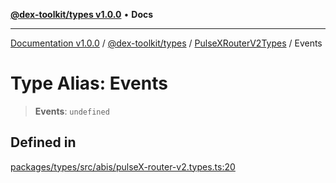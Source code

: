 [**@dex-toolkit/types v1.0.0**](../../../README.md) • **Docs**

***

[Documentation v1.0.0](../../../../../packages.md) / [@dex-toolkit/types](../../../README.md) / [PulseXRouterV2Types](../README.md) / Events

# Type Alias: Events

> **Events**: `undefined`

## Defined in

[packages/types/src/abis/pulseX-router-v2.types.ts:20](https://github.com/niZmosis/dex-toolkit/blob/3d8b41b44787b30fbea5de3ab4737662ffb61bc8/packages/types/src/abis/pulseX-router-v2.types.ts#L20)
